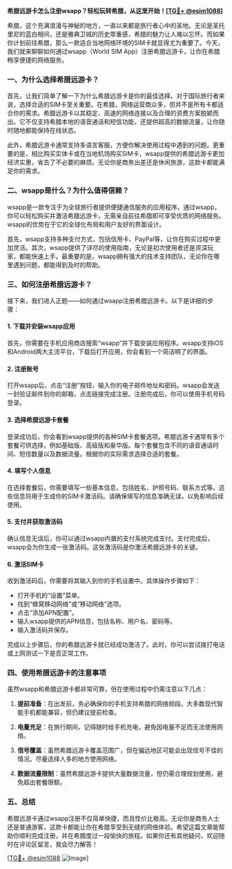 **希腊远游卡怎么注册wsapp？轻松玩转希腊，从这里开始！[[TG💪+ @esim1088](https://t.me/s/esim1088)]**

希腊，这个充满浪漫与神秘的地方，一直以来都是旅行者心中的圣地。无论是圣托里尼的蓝白相间，还是雅典卫城的历史厚重感，希腊的魅力让人难以忘怀。而如果你计划前往希腊，那么一款适合当地网络环境的SIM卡就显得尤为重要了。今天，我们就来聊聊如何通过wsapp（World SIM App）注册希腊远游卡，让你在希腊畅享便捷的网络服务。

### 一、为什么选择希腊远游卡？

首先，让我们简单了解一下为什么希腊远游卡是你的最佳选择。对于国际旅行者来说，选择合适的SIM卡至关重要。在希腊，网络运营商众多，但并不是所有卡都适合你的需求。希腊远游卡以其稳定、高速的网络连接以及合理的资费方案脱颖而出。它不仅支持希腊本地的语音通话和短信功能，还提供超高的数据流量，让你随时随地都能保持在线状态。

此外，希腊远游卡通常支持多语言客服，方便你解决使用过程中遇到的问题。更重要的是，相比购买实体卡或在当地机场购买SIM卡，wsapp提供的希腊远游卡更加经济实惠，省去了不必要的麻烦。无论你是商务出差还是休闲旅游，这款卡都能满足你的需求。

### 二、wsapp是什么？为什么值得信赖？

wsapp是一款专注于为全球旅行者提供便捷通信服务的应用程序。通过wsapp，你可以轻松购买并激活希腊远游卡，无需亲自前往希腊即可享受优质的网络服务。wsapp的优势在于它的全球化布局和用户友好的界面设计。

首先，wsapp支持多种支付方式，包括信用卡、PayPal等，让你在购买过程中更加灵活。其次，wsapp提供了详尽的使用指南，无论是初次使用者还是资深玩家，都能快速上手。最重要的是，wsapp拥有强大的技术支持团队，无论你在哪里遇到问题，都能得到及时的帮助。

### 三、如何注册希腊远游卡？

接下来，我们进入正题——如何通过wsapp注册希腊远游卡。以下是详细的步骤：

#### 1. 下载并安装wsapp应用

首先，你需要在手机应用商店搜索“wsapp”并下载安装应用程序。wsapp支持iOS和Android两大主流平台，下载后打开应用，你会看到一个简洁明了的界面。

#### 2. 注册账号

打开wsapp后，点击“注册”按钮，输入你的电子邮件地址和密码。wsapp会发送一封验证邮件到你的邮箱，点击链接完成注册。注册完成后，你可以使用手机号码登录。

#### 3. 选择希腊远游卡套餐

登录成功后，你会看到wsapp提供的各种SIM卡套餐选项。希腊远游卡通常有多个套餐可供选择，例如基础版、高级版和豪华版。每个套餐包含不同的语音通话时间、短信数量以及数据流量。根据你的实际需求选择合适的套餐。

#### 4. 填写个人信息

在选择套餐后，你需要填写一些基本信息，包括姓名、护照号码、联系方式等。这些信息将用于生成你的SIM卡激活码。请确保填写的信息准确无误，以免影响后续使用。

#### 5. 支付并获取激活码

确认信息无误后，你可以通过wsapp内置的支付系统完成支付。支付完成后，wsapp会为你生成一张激活码。这张激活码是你激活希腊远游卡的关键。

#### 6. 激活SIM卡

收到激活码后，你需要将其输入到你的手机设置中。具体操作步骤如下：
- 打开手机的“设置”菜单。
- 找到“蜂窝移动网络”或“移动网络”选项。
- 点击“添加APN配置”。
- 输入wsapp提供的APN信息，包括名称、用户名、密码等。
- 输入激活码并保存。

完成以上步骤后，你的希腊远游卡就已经成功激活了。此时，你可以尝试拨打电话或上网测试一下是否正常工作。

### 四、使用希腊远游卡的注意事项

虽然wsapp和希腊远游卡都非常可靠，但在使用过程中仍需注意以下几点：

1. **提前准备**：在出发前，务必确保你的手机支持希腊的网络频段。大多数现代智能手机都能兼容，但仍建议提前检查。
   
2. **电量充足**：在旅行期间，记得随时给手机充电，避免因电量不足而无法使用网络。

3. **信号覆盖**：虽然希腊远游卡覆盖范围广，但在偏远地区可能会出现信号不佳的情况。尽量选择人多的地方使用网络。

4. **数据流量限制**：虽然希腊远游卡提供大量数据流量，但仍需合理规划使用，避免超出套餐限额。

### 五、总结

希腊远游卡通过wsapp注册不仅简单快捷，而且性价比极高。无论你是商务人士还是普通游客，这款卡都能让你在希腊享受到无缝的网络体验。希望这篇文章能帮助你顺利完成注册，并在希腊度过一段愉快的旅程。如果你还有其他疑问，欢迎随时在评论区留言，我会尽力解答！

[[TG💪+ @esim1088](https://t.me/s/esim1088) ![Image](https://i.postimg.cc/4NQfJmqS/Snipaste-2025-05-13-00-14-12.png)]